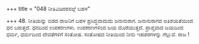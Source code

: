 +++
title = "048 ನೀತಿವಿಡಿದರಸಙ್ಗೆ ಬಹಳ"

+++
48. ನೀತಿಯನ್ನು ಬಿಡದ ರಾಜನಿಗೆ ಬಹಳ ಪ್ರಸಿದ್ಧವಾದುದು ಜನಾನುರಾಗ. ಜನಾನುರಾಗದ ಅತಿಶಯತೆಯಿಂದ ಧನ ಬರುತ್ತದೆ. ಧನದಿಂದ ಉಪಕರಣಗಳು. ಉಪಕರಣಗಳಿಂದ ಜಯ ದೊರೆಯುತ್ತದೆ. ಪ್ರಾಪ್ತವಾದ ಜಯದಿಂದ ಧರ್ಮ, ಧರ್ಮದಿಂದ ದೇವತೆಗಳಿಗೆ ಸಂತೋಷ. ಸಂತೋಷದ ನೀತಿಯಿಂದ ನೀನು ಇಹಪರಗಳನ್ನು ಗೆಲ್ಲುವೆ. ರಾಜ !
